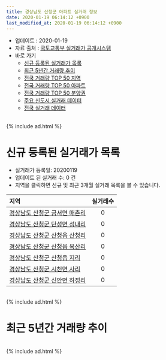 ```yaml
---
title: 경상남도 산청군 아파트 실거래 정보
date: 2020-01-19 06:14:12 +0900
last_modified_at: 2020-01-19 06:14:12 +0900
---
```


* 업데이트 : 2020-01-19
* 자료 출처 : [국토교통부 실거래가 공개시스템](http://rt.molit.go.kr)
* 바로 가기
    * [신규 등록된 실거래가 목록](#신규-등록된-실거래가-목록)
    * [최근 5년간 거래량 추이](#최근-5년간-거래량-추이)
    * [전국 거래량 TOP 50 지역](https://apt-info.github.io/apt-trade-info/최근-3개월-전국에서-가장-거래가-많이-발생한-지역)
    * [전국 거래량 TOP 50 아파트](https://apt-info.github.io/apt-trade-info/최근-3개월-전국에서-가장-거래가-많이-발생한-아파트)
    * [전국 거래량 TOP 50 분양권](https://apt-info.github.io/apt-trade-info/최근-3개월-전국에서-가장-거래가-많이-발생한-분양권)
    * [주요 신도시 실거래 데이터](https://apt-info.github.io/apt-trade-info/주요-신도시)
    * [전국 실거래 데이터](https://apt-info.github.io/apt-trade-info/전국)

<br>
{% include ad.html %}
<br>

# 신규 등록된 실거래가 목록
* 실거래가 등록일: 20200119
* 업데이트 된 실거래 수: 0 건
* 지역을 클릭하면 신규 및 최근 3개월 실거래 목록을 볼 수 있습니다.


|지역|실거래수|
|:---|:---:|
|[경상남도 산청군 금서면 매촌리](https://apt-info.github.io/apt-trade-info/경상남도-산청군-금서면-매촌리)|0|
|[경상남도 산청군 단성면 성내리](https://apt-info.github.io/apt-trade-info/경상남도-산청군-단성면-성내리)|0|
|[경상남도 산청군 산청읍 산청리](https://apt-info.github.io/apt-trade-info/경상남도-산청군-산청읍-산청리)|0|
|[경상남도 산청군 산청읍 옥산리](https://apt-info.github.io/apt-trade-info/경상남도-산청군-산청읍-옥산리)|0|
|[경상남도 산청군 산청읍 지리](https://apt-info.github.io/apt-trade-info/경상남도-산청군-산청읍-지리)|0|
|[경상남도 산청군 시천면 사리](https://apt-info.github.io/apt-trade-info/경상남도-산청군-시천면-사리)|0|
|[경상남도 산청군 신안면 하정리](https://apt-info.github.io/apt-trade-info/경상남도-산청군-신안면-하정리)|0|


<br>
{% include ad.html %}
<br>

# 최근 5년간 거래량 추이


<div style="width:100%;">
    <canvas id="deal_progress" height="200"></canvas>
</div>

<script>
new Chart(document.getElementById("deal_progress"), {
    type: 'line',
    data: {
        labels: ['201501','201502','201503','201504','201505','201506','201507','201508','201509','201510','201511','201512','201601','201602','201603','201604','201605','201606','201607','201608','201609','201610','201611','201612','201701','201702','201703','201704','201705','201706','201707','201708','201709','201710','201711','201712','201801','201802','201803','201804','201805','201806','201807','201808','201809','201810','201811','201812','201901','201902','201903','201904','201905','201906','201907','201908','201909','201910','201911','201912','202001'],
        datasets: [{
            label: '매매',
            pointRadius: 1,
            data: [31, 17, 16, 8, 8, 7, 5, 5, 6, 7, 8, 5, 8, 10, 13, 7, 18, 13, 10, 18, 17, 10, 7, 11, 6, 15, 9, 8, 6, 7, 3, 1, 5, 4, 8, 6, 9, 5, 12, 8, 7, 3, 7, 8, 5, 8, 3, 8, 7, 3, 7, 6, 7, 6, 12, 11, 12, 4, 3, 2, 2],
            borderColor: "rgba(255, 201, 14, 1)",
            backgroundColor: "rgba(255, 201, 14, 0.5)",
            fill: false,
            lineTension: 0
        },{
            label: '전월세',
            pointRadius: 1,
            data: [5, 4, 3, 3, 0, 0, 1, 2, 0, 3, 2, 1, 3, 6, 6, 2, 2, 1, 2, 4, 1, 2, 4, 2, 3, 1, 2, 5, 0, 1, 2, 0, 0, 2, 2, 2, 4, 0, 3, 0, 1, 1, 0, 2, 2, 1, 2, 0, 1, 3, 3, 3, 0, 0, 0, 0, 0, 1, 1, 1, 0],
            borderColor: "rgba(0, 141, 185, 1)",
            backgroundColor: "rgba(0, 141, 185, 0.5)",
            fill: false,
            lineTension: 0
        }
        ]
    },
    options: {
        responsive: true,
        title: {
            display: false
        },
        tooltips: {
            mode: 'index',
            intersect: false
        },
        hover: {
            mode: 'nearest',
            intersect: true
        },
        scales: {
            xAxes: [{
                display: true,
                scaleLabel: {
                    display: true,
                    labelString: '년/월'
                }
            }],
            yAxes: [{
                display: true,
                ticks: {
                    suggestedMin: 0,
                },
                scaleLabel: {
                    display: true,
                    labelString: '실거래 수'
                }
            }]
        }
    }
});

</script>


<br>
{% include ad.html %}
<br>

